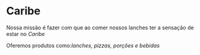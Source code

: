 <!DOCTYPE html>
<html lang="en" dir="ltr">
  <head>
    <meta charset="utf-8">
    <title></title>
  </head>
  <body>
    <h1><b>Caribe</b></h1>
    <p>Nossa missão é fazer com que ao comer nossos lanches ter a sensação de estar no <i>Caribe</i></p>
    <p>Oferemos produtos como:<em>lanches, pizzas, porções e bebidas</em></p>
  </body>
</html>